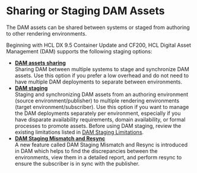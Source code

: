 # Sharing or Staging DAM Assets

The DAM assets can be shared between systems or staged from authoring to other rendering environments. 

Beginning with HCL DX 9.5 Container Update and CF200, HCL Digital Asset Management (DAM) supports the following staging options:

- **[DAM assets sharing](../staging_dam/dam_staging_to_production.md)**  
Sharing DAM between multiple systems to stage and synchronize DAM assets. Use this option if you prefer a low overhead and do not need to have multiple DAM deployments to separate between environments.
- **[DAM staging](dam_subscription_staging.md)**  
Staging and synchronizing DAM assets from an authoring environment (source environment/publisher) to multiple rendering environments (target environment/subscriber). Use this option if you want to manage the DAM deployments separately per environment, especially if you have disparate availability requirements, domain availability, or formal processes to promote assets. Before using DAM staging, review the existing limitations listed in [DAM Staging Limitations](../../limitations/).
- **[DAM Staging Mismatch and Resync](dam_subscription_staging.md)**  
A new feature called DAM Staging Mismatch and Resync is introduced in DAM which helps to find the discrepancies between the environments, view them in a detailed report, and perform resync to ensure the subscriber is in sync with the publisher.
